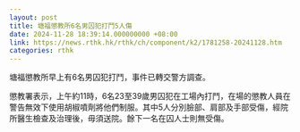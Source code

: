 ```yaml
---
layout: post
title: 塘福懲教所6名男囚犯打鬥5人傷
date: 2024-11-28 18:39:14.000000000 +08:00
link: https://news.rthk.hk/rthk/ch/component/k2/1781258-20241128.htm
categories: rthk
---
```


塘福懲教所早上有6名男囚犯打鬥，事件已轉交警方調查。

懲教署表示，上午約11時，6名23至39歲男囚犯在工場內打鬥，在場的懲教人員在警告無效下使用胡椒噴劑將他們制服。其中5人分別臉部、肩部及手部受傷，經院所醫生檢查及治理後，毋須送院。餘下一名在囚人士則無受傷。
